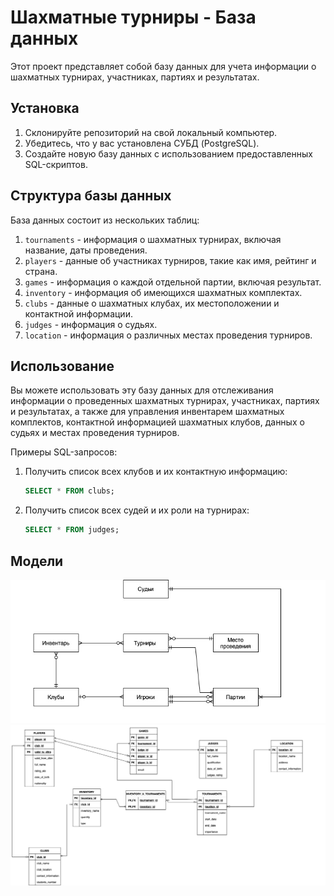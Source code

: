 # Шахматные турниры - База данных

Этот проект представляет собой базу данных для учета информации о шахматных турнирах, участниках, партиях и результатах.

## Установка

1. Склонируйте репозиторий на свой локальный компьютер.
2. Убедитесь, что у вас установлена СУБД (PostgreSQL).
3. Создайте новую базу данных с использованием предоставленных SQL-скриптов.

## Структура базы данных

База данных состоит из нескольких таблиц:

1. `tournaments` - информация о шахматных турнирах, включая название, даты проведения.
2. `players` - данные об участниках турниров, такие как имя, рейтинг и страна.
3. `games` - информация о каждой отдельной партии, включая результат.
4. `inventory` - информация об имеющихся шахматных комплектах.
5. `clubs` - данные о шахматных клубах, их местоположении и контактной информации.
6. `judges` - информация о судьях.
7. `location` - информация о различных местах проведения турниров.

## Использование

Вы можете использовать эту базу данных для отслеживания информации о проведенных шахматных турнирах, участниках, партиях и результатах, а также для управления инвентарем шахматных комплектов, контактной информацией шахматных клубов, данных о судьях и местах проведения турниров.

Примеры SQL-запросов:

1. Получить список всех клубов и их контактную информацию:
   ```sql
   SELECT * FROM clubs;
   ```

2. Получить список всех судей и их роли на турнирах:
   ```sql
   SELECT * FROM judges;
   ```
## Модели

![Концептуальная модель](https://github.com/katerinavelichko/db_for_chess-tournaments/raw/main/models/conceptual_model-1.png)
![Логическая модель](https://github.com/katerinavelichko/db_for_chess-tournaments/raw/main/models/logic_model-1.png)


